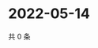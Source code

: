# 2022-05-14

共 0 条

<!-- BEGIN WEIBO -->
<!-- 最后更新时间 Sat May 14 2022 05:14:29 GMT+0800 (China Standard Time) -->

<!-- END WEIBO -->
